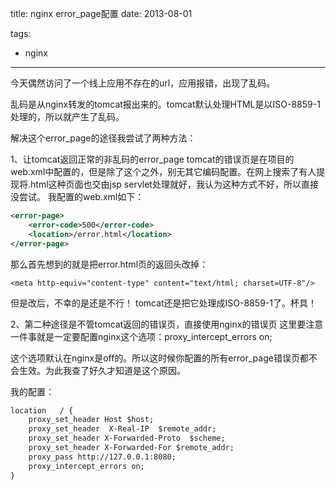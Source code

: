 title: nginx error_page配置
date: 2013-08-01

tags:
 - nginx

---

今天偶然访问了一个线上应用不存在的url，应用报错，出现了乱码。

乱码是从nginx转发的tomcat报出来的。tomcat默认处理HTML是以ISO-8859-1处理的，所以就产生了乱码。

解决这个error_page的途径我尝试了两种方法：

1、让tomcat返回正常的非乱码的error_page
tomcat的错误页是在项目的web.xml中配置的，但是除了这个之外，别无其它编码配置。在网上搜索了有人提现将.html这种页面也交由jsp servlet处理就好，我认为这种方式不好，所以直接没尝试。
我配置的web.xml如下：

```xml
<error-page>
    <error-code>500</error-code>
    <location>/error.html</location>
</error-page>
```

那么首先想到的就是把error.html页的返回头改掉：
```
<meta http-equiv="content-type" content="text/html; charset=UTF-8"/>
```
但是改后，不幸的是还是不行！
tomcat还是把它处理成ISO-8859-1了。杯具！

2、第二种途径是不管tomcat返回的错误页，直接使用nginx的错误页
这里要注意一件事就是一定要配置nginx这个选项：proxy_intercept_errors on;

这个选项默认在nginx是off的。所以这时候你配置的所有error_page错误页都不会生效。为此我查了好久才知道是这个原因。

我的配置：
```xml
location   / {
    proxy_set_header Host $host;
    proxy_set_header  X-Real-IP  $remote_addr;
    proxy_set_header X-Forwarded-Proto  $scheme;
    proxy_set_header X-Forwarded-For $remote_addr;
    proxy_pass http://127.0.0.1:8080;
    proxy_intercept_errors on;
}
```
